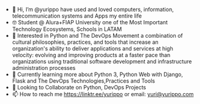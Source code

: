 - 👋 Hi, I’m @yurippo have used and loved computers, information, telecommunication systems and Apps my entire life
- 🤓 Student @ Alura+FIAP University one of the Most Important Technology Ecosystems, Schools in LATAM 
- 👀 Interested in Python and The DevOps Movement a combination of cultural philosophies, practices, and tools that increase an organization's ability to deliver     applications and services at high velocity: evolving and improving products at a faster pace than organizations using traditional software development and infrastructure administration processes
- 🌱 Currently learning more about Python 3, Python Web with Django, Flask and The DevOps Technologies,Practices and Tools  
- 💞️ Looking to Collaborate on Python, DevOps Projects
- 📫 How to reach me https://linktr.ee/yurippo or email: yuri@yurippo.com

<!---
yurippo/yurippo is a ✨ special ✨ repository because its `README.md` (this file) appears on your GitHub profile.
You can click the Preview link to take a look at your changes.
--->
